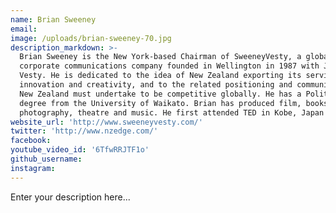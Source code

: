 ```yaml
---
name: Brian Sweeney
email:
image: /uploads/brian-sweeney-70.jpg
description_markdown: >-
  Brian Sweeney is the New York-based Chairman of SweeneyVesty, a global
  corporate communications company founded in Wellington in 1987 with Jane
  Vesty. He is dedicated to the idea of New Zealand exporting its services,
  innovation and creativity, and to the related positioning and communications
  New Zealand must undertake to be competitive globally. He has a Politics
  degree from the University of Waikato. Brian has produced film, books,
  photography, theatre and music. He first attended TED in Kobe, Japan in 1994.
website_url: 'http://www.sweeneyvesty.com/'
twitter: 'http://www.nzedge.com/'
facebook:
youtube_video_id: '6TfwRRJTF1o'
github_username:
instagram:
---
```


Enter your description here...
